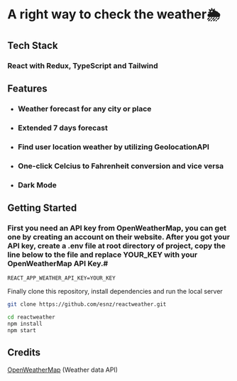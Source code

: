 # A right way to check the weather🌦️

## Tech Stack

### React with Redux, TypeScript and Tailwind

## Features

- ### Weather forecast for any city or place
- ### Extended 7 days forecast
- ### Find user location weather by utilizing GeolocationAPI
- ### One-click Celcius to Fahrenheit conversion and vice versa
- ### Dark Mode

## Getting Started

### First you need an API key from OpenWeatherMap, you can get one by creating an account on their website. After you got your API key, create a .env file at root directory of project, copy the line below to the file and replace YOUR_KEY with your OpenWeatherMap API Key.#

```
REACT_APP_WEATHER_API_KEY=YOUR_KEY
```

Finally clone this repository, install dependencies and run the local server

```bash
git clone https://github.com/esnz/reactweather.git
```

```bash
cd reactweather
npm install
npm start
```

## Credits

[OpenWeatherMap](https://openweathermap.org/ 'OpenWeatherMap') (Weather data API)
